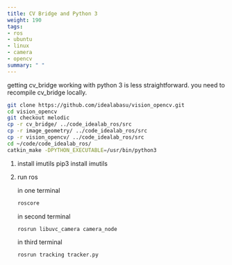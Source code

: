 ```yaml
---
title: CV Bridge and Python 3
weight: 190
tags:
- ros
- ubuntu
- linux
- camera
- opencv
summary: " "
---
```


getting cv_bridge working with python 3 is less straightforward.  you need to recompile cv_bridge locally.

```bash
git clone https://github.com/idealabasu/vision_opencv.git
cd vision_opencv
git checkout melodic
cp -r cv_bridge/ ../code_idealab_ros/src
cp -r image_geometry/ ../code_idealab_ros/src
cp -r vision_opencv/ ../code_idealab_ros/src
cd ~/code/code_idealab_ros/
catkin_make -DPYTHON_EXECUTABLE=/usr/bin/python3
```

1. install imutils
pip3 install imutils

1. run ros

    in one terminal

    ```bash
    roscore
    ```

    in second terminal

    ```bash
    rosrun libuvc_camera camera_node
    ```

    in third terminal

    ```bash
    rosrun tracking tracker.py
    ```
